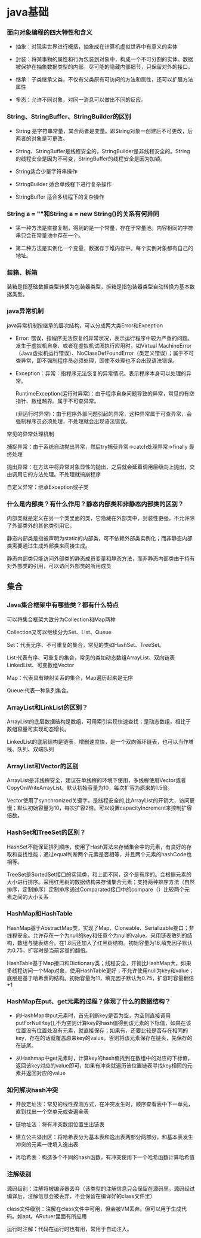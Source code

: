 # java基础

### 面向对象编程的四大特性和含义

* 抽象：对现实世界进行概括，抽象成在计算机虚拟世界中有意义的实体

* 封装：将某事物的属性和行为包装到对象中，构成一个不可分割的实体。数据被保护在抽象数据类型的内部，尽可能的隐藏内部细节，只保留对外的接口。

* 继承：子类继承父类，不仅有父类原有可访问的方法和属性，还可以扩展方法属性

* 多态：允许不同对象，对同一消息可以做出不同的反应。

### String、StringBuffer、StringBuilder的区别

* String 是字符串常量，其余两者是变量。即String对象一创建后不可更改，后两者的对象是可更改。

* String、StringBuffer是线程安全的，StringBuilder是非线程安全的。String的线程安全是因为不可变，StringBuffer的线程安全是因为加锁。

* String适合少量字符串操作

* StringBuilder 适合单线程下进行复杂操作

* StringBuffer 适合多线程下的复杂操作

### String a = ""和String a = new String()的关系有何异同

* 第一种方法是直接复制，得到的是一个常量，存在于常量池。内容相同的字符串只会在常量池中存在一个。

* 第二种方法是实例化一个变量，数据存于堆内存中。每个实例对象都有自己的地址。

### 装箱、拆箱

装箱是指基础数据类型转换为包装器类型，拆箱是指包装器类型自动转换为基本数据类型。

### java异常机制

java异常机制按继承的层次结构，可以分成两大类Error和Exception

* Error: 错误，指程序无法恢复的异常状况，表示运行程序中较为严重的问题。发生于虚拟机自身、或者在虚拟机试图执行应用时，如Virtual MachineError（Java虚拟机运行错误）、NoClassDefFoundError（类定义错误）；属于不可查异常，即不强制程序员必须处理，即使不处理也不会出现语法错误。

* Exception：异常：指程序无法恢复的异常情况。表示程序本身可以处理的异常。

    RuntimeException(运行时异常)：由于程序自身问题导致的异常，常见的有空指针、数组越界。属于不可查异常。

    (非运行时异常)：由于程序外部问题引起的异常，这种异常属于可查异常，会强制程序员必须处理，不处理就会出现语法错误。

常见的异常处理机制

捕捉异常：由于系统自动抛出异常，然后try捕获异常->catch处理异常->finally 最终处理

抛出异常：在方法中将异常对象显性的抛出，之后就会延着调用层级向上抛出，交由调用它的方法处理。不处理就搞崩程序

自定义异常：继承Exception或子类

### 什么是内部类？有什么作用？静态内部类和非静态内部类的区别？

内部类就是定义在另一个类里面的类，它隐藏在外部类中，封装性更强，不允许除了外部类外的其他类引用它。

静态内部类是指被声明为static的内部类，可不依赖外部类实例化；而非静态内部类需要通过生成外部类来间接生成。

静态内部类只能访问外部类的静态成员变量和静态方法，而非静态内部类由于持有对外部类的引用，可以访问外部类的所用成员


## 集合

### Java集合框架中有哪些类？都有什么特点

可以将集合框架大致分为Collection和Map两种

Collection又可以继续分为Set、List、Queue

Set：代表无序、不可重复的集合，常见的类如HashSet、TreeSet。

List:代表有序、可重复的集合，常见的类如动态数组ArrayList、双向链表LinkedList、可变数组Vector

Map：代表具有映射关系的集合，Map遍历起来是无序

Queue:代表一种队列集合。

### ArrayList和LinkList的区别？

ArrayList的底层数据结构是数组，可用索引实现快速查找；是动态数组，相比于数组容量可实现动态增长。

LinkedList的底层结构是链表，增删速度快，是一个双向循环链表，也可以当作堆栈、队列、双端队列

### ArrayList和Vector的区别

ArrayList是非线程安全，建议在单线程的环境下使用，多线程使用Vector或者CopyOnWriteArrayList。默认初始容量为10，每次扩容为原来的1.5倍。

Vector使用了synchronized关键字，是线程安全的,比ArrayList的开销大，访问更慢；默认初始容量为10，每次扩容2倍。可以设置capacityIncrement来控制扩容倍数。


### HashSet和TreeSet的区别？

HashSet不能保证排列顺序，使用了Hash算法来存储集合中的元素，有良好的存取和查找性能；通过equal判断两个元素是否相等，并且两个元素的hashCode也相等。

TreeSet是SortedSet接口的实现类，和上面不同，这个是有序的。会根据元素的大小进行排序。采用红黑树的数据结构来存储集合元素；支持两种排序方法（自然排序，定制排序）定制排序通过Comparated接口中的compare（）比较两个元素之间的大小关系

### HashMap和HashTable

 HashMap基于AbstractMap类，实现了Map、Cloneable、Serializable接口；非线程安全。允许存在一个为null的key和任意个为null的value。采用链表散列的结构，数组与链表结合。在1.8后还加入了红黑树结构。初始容量为16,填充因子默认为0.75，扩容时是当前容量的翻倍。

HashTable基于Map接口和Dictionary类；线程安全，开销比HashMap大，如果多线程访问一个Map对象，使用HashTable更好；不允许使用null为key和value；底层是基于哈希表的结构。初始容量为11，填充因子默认为0.75，扩容时容量翻倍+1

### HashMap在put、get元素的过程？体现了什么的数据结构？

* 向HashMap中put元素时，首先判断key是否为空，为空则直接调用putForNullKey(),不为空则计算key的hash值得到该元素的下标值，如果在该位置没有位置处没有元素，就直接保存；如果有，还要比较是否存在相同的key，存在的话就覆盖原来key的value，否则将该元素保存在链头，先保存的在链尾。

* 从Hashmap中get元素时，计算key的hash值找到在数组中的对应的下标值，返回该key对应的value即可，如果有冲突就遍历该位置链表寻找key相同的元素并返回对应的value

### 如何解决hash冲突

* 开放定址法：常见的线性探测方式，在冲突发生时，顺序查看表中下一单元，直到找出一个空单元或查遍全表

* 链地址法：将有冲突数组位置生出链表

* 建立公共溢出区：将哈希表分为基本表和逸出表两部分两部分，和基本表发生冲突的元素一律填入逸出表

* 再哈希表：构造多个不同的hash函数，有冲突使用下一个哈希函数计算哈希值


### 注解级别

源码级别：注解将被编译器丢弃（该类型的注解信息只会保留在源码里，源码经过编译后，注解信息会被丢弃，不会保留在编译好的class文件里）

class文件级别：注解在class文件中可用，但会被VM丢弃。但可以用于生成代码。如apt。ARutuer里面有所应用

运行时注解：代码在运行时也有用，常用于自动注入。